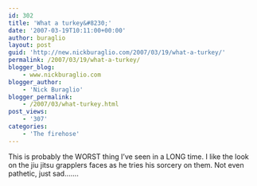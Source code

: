 ```yaml
---
id: 302
title: 'What a turkey&#8230;'
date: '2007-03-19T10:11:00+00:00'
author: buraglio
layout: post
guid: 'http://new.nickburaglio.com/2007/03/19/what-a-turkey/'
permalink: /2007/03/19/what-a-turkey/
blogger_blog:
    - www.nickburaglio.com
blogger_author:
    - 'Nick Buraglio'
blogger_permalink:
    - /2007/03/what-turkey.html
post_views:
    - '307'
categories:
    - 'The firehose'
---
```


This is probably the WORST thing I’ve seen in a LONG time. I like the look on the jiu jitsu grapplers faces as he tries his sorcery on them. Not even pathetic, just sad…….